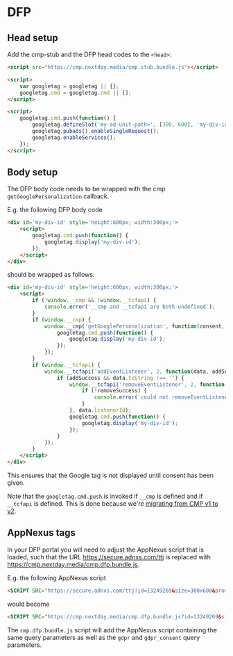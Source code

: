 # DFP

## Head setup
Add the cmp-stub and the DFP head codes to the `<head>`:
```html
<script src="https://cmp.nextday.media/cmp.stub.bundle.js"></script>

<script>
    var googletag = googletag || {};
    googletag.cmd = googletag.cmd || [];
</script>

<script>
    googletag.cmd.push(function() {
        googletag.defineSlot('my-ad-unit-path>', [300, 600], 'my-div-id>').addService(googletag.pubads());
        googletag.pubads().enableSingleRequest();
        googletag.enableServices();
    });
</script>
```

## Body setup
The DFP body code needs to be wrapped with the cmp `getGooglePersonalization` callback.

E.g. the following DFP body code
```html
<div id='my-div-id' style='height:600px; width:300px;'>
    <script>
        googletag.cmd.push(function() {
            googletag.display('my-div-id');
        });
    </script>
</div>
```
should be wrapped as follows:
```html
<div id='my-div-id' style='height:600px; width:300px;'>
    <script>
        if (!window.__cmp && !window.__tcfapi) {
            console.error('__cmp and __tcfapi are both undefined');
        }
        if (window.__cmp) {
            window.__cmp('getGooglePersonalization', function(consent, isSuccess) {
                googletag.cmd.push(function() {
                    googletag.display('my-div-id');
                });
            });
        }
        if (window.__tcfapi) {
            window.__tcfapi('addEventListener', 2, function(data, addSuccess) {
                if (addSuccess && data.tcString !== '') {
                    window.__tcfapi('removeEventListener', 2, function(removeSuccess) {
                        if (!removeSuccess) {
                            console.error('could not removeEventListener with listenerId', data.listenerId);
                        }
                    }, data.listenerId);
                    googletag.cmd.push(function() {
                        googletag.display('my-div-id');
                    });
                }
            });
        }
    </script>
</div>
```

This ensures that the Google tag is not displayed until consent has been given.

Note that the `googletag.cmd.push` is invoked if `__cmp` is defined and if `__tcfapi` is defined.
This is done because we're [migrating from CMP v1 to v2](CMP-V1-TO-V2.md).

## AppNexus tags
In your DFP portal you will need to adjust the AppNexus script that is loaded,
such that the URL <https://secure.adnxs.com/ttj> is replaced with <https://cmp.nextday.media/cmp.dfp.bundle.js>.

E.g. the following AppNexus script

```html
<SCRIPT SRC="https://secure.adnxs.com/ttj?id=13249269&size=300x600&promo_sizes=300x250&promo_alignment=center&cb=%%CACHEBUSTER%%" TYPE="text/javascript"></SCRIPT>
```

would become

```html
<SCRIPT SRC="https://cmp.nextday.media/cmp.dfp.bundle.js?id=13249269&size=300x600&promo_sizes=300x250&promo_alignment=center&cb=%%CACHEBUSTER%%" TYPE="text/javascript"></SCRIPT>
```

The `cmp.dfp.bundle.js` script will add the AppNexus script containing the same query parameters as well as the `gdpr` and `gdpr_consent` query parameters.
